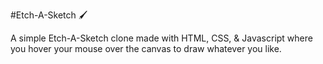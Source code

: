 #Etch-A-Sketch 🖌

A simple Etch-A-Sketch clone made with HTML, CSS, & Javascript where you
hover your mouse over the canvas to draw whatever you like.

